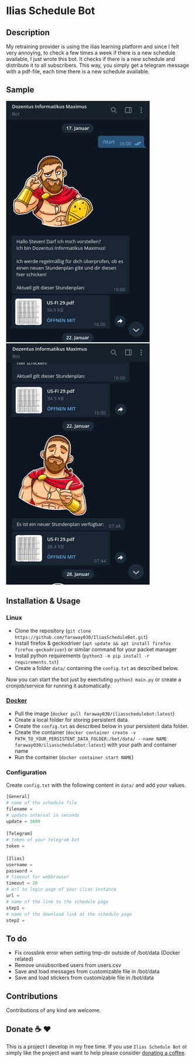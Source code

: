# Ilias Schedule Bot

## Description
My retraining provider is using the ilias learning platform and since I felt very annoying, to check a few times a week if there is a new schedule available, I just wrote this bot. It checks if there is a new schedule and distribute it to all subscribers. This way, you simply get a telegram message with a pdf-file, each time there is a new schedule available.

## Sample
![Demo PNG Image](https://github.com/faraway030/IliasScheduleBot/raw/master/demo.png) ![Demo PNG Image](https://github.com/faraway030/IliasScheduleBot/raw/master/demo2.png)

## Installation & Usage
### Linux
- Clone the repository (`git clone https://github.com/faraway030/IliasScheduleBot.git`)
- Install firefox & geckodriver (`apt update && apt install firefox firefox-geckodriver`) or similar command for your packet manager
- Install python requirements (`python3 -m pip install -r requirements.txt`)
- Create a folder `data/` containing the `config.txt` as described below. 

Now you can start the bot just by exectuting `python3 main.py` or create a cronjob/service for running it automatically.

###  [Docker](https://hub.docker.com/r/faraway030/iliasschedulebot)
- Pull the image (`docker pull faraway030/iliasschedulebot:latest`)
- Create a local folder for storing persistent data.
- Create the `config.txt` as described below in your persistent data folder.
- Create the container (`docker container create -v PATH_TO_YOUR_PERSISTENT_DATA_FOLDER:/bot/data/ --name NAME faraway030/iliasschedulebot:latest`) with your path and container name
- Run the container (`docker container start NAME`)

### Configuration
Create `config.txt` with the following content in `data/` and add your values.

```python
[General]
# name of the schedule file
filename =
# update interval in seconds
update = 3600

[Telegram]
# token of your telegram bot
token = 

[Ilias]
username = 
password = 
# timeout for webbrowser
timeout = 20
# url to login page of your ilias instance
url = 
# name of the link to the schedule page
step1 = 
# name of the download link at the schedule page
step2 = 
```

## To do

- Fix crosslink error when setting tmp-dir outside of /bot/data (Docker related)
- Remove unsubscribed users from users.csv
- Save and load messages from customizable file in /bot/data
- Save and load stickers from customizable file in /bot/data

## Contributions
Contributions of any kind are welcome.

## Donate :coffee: :hearts:

This is a project I develop in my free time. If you use `Ilias Schedule Bot` or simply like the project and want to help please consider [donating a coffee](https://www.buymeacoffee.com/teyifigoda).